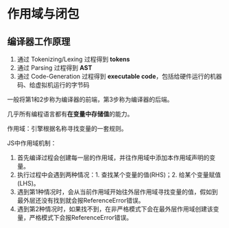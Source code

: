 # 作用域与闭包

## 编译器工作原理

1. 通过 Tokenizing/Lexing 过程得到 **tokens**
2. 通过 Parsing 过程得到 **AST**
3. 通过 Code-Generation 过程得到 **executable code**，包括给硬件运行的机器码、给虚拟机运行的字节码

一般将第1和2步称为编译器的前端，第3步称为编译器的后端。

几乎所有编程语言都有**在变量中存储值**的能力。

作用域：引擎根据名称寻找变量的一套规则。

JS中作用域机制：

1. 首先编译过程会创建每一层的作用域，并往作用域中添加本作用域声明的变量。
2. 执行过程中会遇到两种情况：1. 查找某个变量的值(RHS)；2. 给某个变量赋值(LHS)。
3. 遇到第1种情况时，会从当前作用域开始往外层作用域寻找变量的值，假如到最外层还没有找到就会报ReferenceError错误。
4. 遇到第2种情况时，如果找不到，在非严格模式下会在最外层作用域创建该变量，严格模式下会报ReferenceError错误。